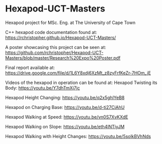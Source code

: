 # Hexapod-UCT-Masters
Hexapod project for MSc. Eng. at The University of Cape Town


C++ hexapod code documentation found at: https://rchristopher.github.io/Hexapod-UCT-Masters/

A poster showcasing this project can be seen at: https://github.com/rchristopher/Hexapod-UCT-Masters/blob/master/Research%20Expo%20Poster.pdf

Final report available at: https://drive.google.com/file/d/1L6Y8xdj6XzMt_z8zyFrfKeZr-7HOm_jE

Videos of the hexapod in operation can be found at:
Hexapod Twisting its Body: https://youtu.be/Y7dhTmXj7jc

Hexapod Height Changing: https://youtu.be/q2x5ghlYeB8

Hexapod on Charging Base: https://youtu.be/d-ti27CiAhU

Hexapod Walking at Speed: https://youtu.be/vn0S7XvKXdE

Hexapod Walking on Slope: https://youtu.be/eth4lNTiyJM

Hexapod Walking with Height Changes: https://youtu.be/5solkBVhNds
